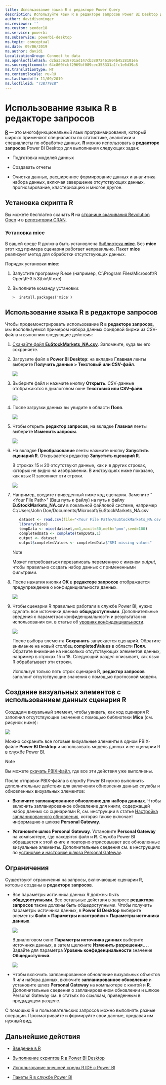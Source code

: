 ```yaml
---
title: Использование языка R в редакторе Power Query
description: Используйте язык R в редакторе запросов Power BI Desktop для расширенной аналитики
author: davidiseminger
ms.reviewer: ''
ms.custom: seodec18
ms.service: powerbi
ms.subservice: powerbi-desktop
ms.topic: conceptual
ms.date: 09/06/2019
ms.author: davidi
LocalizationGroup: Connect to data
ms.openlocfilehash: d2ba33e18701ad147cb38072461804b4528101ea
ms.sourcegitcommit: 64c860fcbf2969bf089cec358331a1fc1e0d39a8
ms.translationtype: HT
ms.contentlocale: ru-RU
ms.lasthandoff: 11/09/2019
ms.locfileid: "73877928"
---
```

# <a name="use-r-in-query-editor"></a>Использование языка R в редакторе запросов

[**R**](https://mran.microsoft.com/documents/what-is-r) — это многофункциональный язык программирования, который широко применяют специалисты по статистике, аналитики и специалисты по обработке данных. **R** можно использовать в **редакторе запросов** Power BI Desktop для выполнения следующих задач:

* Подготовка моделей данных

* Создавать отчеты

* Очистка данных, расширенное формирование данных и аналитика набора данных, включая завершение отсутствующих данных, прогнозирование, кластеризацию и многое другое.  

## <a name="install-r"></a>Установка скрипта R

Вы можете бесплатно скачать **R** на [странице скачивания Revolution Open](https://mran.revolutionanalytics.com/download/) и в [репозитории CRAN](https://cran.r-project.org/bin/windows/base/).

### <a name="install-mice"></a>Установка mice

В вашей среде R должна быть установлена [библиотека **mice**](https://www.rdocumentation.org/packages/mice/versions/3.5.0/topics/mice). Без **mice** этот код примера сценария работает неправильно. Пакет **mice** реализует метод для обработки отсутствующих данных.

Порядок установки **mice**:

1. Запустите программу R.exe (например, C:\Program Files\Microsoft\R Open\R-3.5.3\bin\R.exe)  

2. Выполните команду установки:

   ``` 
   >  install.packages('mice') 
   ```

## <a name="use-r-in-query-editor"></a>Использование языка R в редакторе запросов

Чтобы продемонстрировать использование **R** в **редакторе запросов**, мы воспользуемся примером набора данных фондовой биржи из CSV-файла и выполним следующие действия:

1. [Скачайте файл **EuStockMarkets_NA.csv**](https://download.microsoft.com/download/F/8/A/F8AA9DC9-8545-4AAE-9305-27AD1D01DC03/EuStockMarkets_NA.csv). Запомните, куда вы его сохраняете.

1. Загрузите файл в **Power BI Desktop**: на вкладке **Главная** ленты выберите **Получить данные > Текстовый или CSV-файл**.

   ![](media/desktop-r-in-query-editor/r-in-query-editor_1.png)

1. Выберите файл и нажмите кнопку **Открыть**. CSV-данные отображаются в диалоговом окне **Текстовый или CSV-файл**.

   ![](media/desktop-r-in-query-editor/r-in-query-editor_2.png)

1. После загрузки данных вы увидите в области **Поля**.

   ![](media/desktop-r-in-query-editor/r-in-query-editor_3.png)

1. Чтобы открыть **редактор запросов**, на вкладке **Главная** ленты выберите **Изменить запросы**.

   ![](media/desktop-r-in-query-editor/r-in-query-editor_4.png)

1. На вкладке **Преобразование** ленты нажмите кнопку **Запустить сценарий R**. Открывается редактор **Запустить сценарий R**.  

   В строках 15 и 20 отсутствуют данные, как и в других строках, которых не видно на изображении. В инструкциях ниже показано, как язык R заполняет эти строки.

   ![](media/desktop-r-in-query-editor/r-in-query-editor_5d.png)

1. Например, введите приведенный ниже код сценария. Замените "&lt;Your File Path&gt;" (Ваш путь к файлу) на путь к файлу **EuStockMarkets_NA.csv** в локальной файловой системе, например C:/Users/John Doe/Documents/Microsoft/EuStockMarkets_NA.csv

    ```r
       dataset <- read.csv(file="<Your File Path>/EuStockMarkets_NA.csv", header=TRUE, sep=",")
       library(mice)
       tempData <- mice(dataset,m=1,maxit=50,meth='pmm',seed=100)
       completedData <- complete(tempData,1)
       output <- dataset
       output$completedValues <- completedData$"SMI missing values"
    ```

    > [!NOTE]
    > Может потребоваться перезаписать переменную с именем *output*, чтобы правильно создать набор данных с примененными фильтрами.

7. После нажатия кнопки **ОК** в **редакторе запросов** отображается предупреждение о конфиденциальности данных.

   ![](media/desktop-r-in-query-editor/r-in-query-editor_6.png)
8. Чтобы сценарии R правильно работали в службе Power BI, нужно сделать все источники данных **общедоступными**. Дополнительные сведения о параметрах конфиденциальности и результатах их использования см. в статье об [уровнях конфиденциальности](desktop-privacy-levels.md).

   ![](media/desktop-r-in-query-editor/r-in-query-editor_7.png)

   После выбора элемента **Сохранить** запускается сценарий. Обратите внимание на новый столбец **completedValues** в области **Поля**. Обратите внимание на несколько отсутствующих элементов данных, например в строках 15 и 18. Следующий раздел описывает, как язык R обрабатывает эти строки.

   Используя только пять строк сценария R, **редактор запросов** заполнит отсутствующие значения с помощью прогнозной модели.

## <a name="create-visuals-from-r-script-data"></a>Создание визуальных элементов с использованием данных сценария R

Создадим визуальный элемент, чтобы увидеть, как код сценария R заполнил отсутствующие значения с помощью библиотеки **Mice** (см. рисунок ниже):

![](media/desktop-r-in-query-editor/r-in-query-editor_8a.png)

Можно сохранить все готовые визуальные элементы в одном PBIX-файле **Power BI Desktop** и использовать модель данных и ее сценарии R в службе Power BI.

> [!NOTE]
> Вы можете [скачать PBIX-файл](https://download.microsoft.com/download/F/8/A/F8AA9DC9-8545-4AAE-9305-27AD1D01DC03/Complete%20Values%20with%20R%20in%20PQ.pbix), где все эти действия уже выполнены.

После отправки PBIX-файла в службу Power BI нужно выполнить дополнительные действия для включения обновления данных службы и обновленных визуальных элементов:  

* **Включите запланированное обновление для набора данных**. Чтобы включить запланированное обновление для книги, содержащей набор данных со сценариями R, см. инструкции в статье [Настройка запланированного обновления](refresh-scheduled-refresh.md), которая также включает информацию о шлюзе **Personal Gateway**.

* **Установите шлюз Personal Gateway**. Установите **Personal Gateway** на компьютере, где находятся файл и **R**. Служба Power BI обращается к этой книге и повторно отрисовывает все обновленные визуальные элементы. Дополнительные сведения см. в инструкциях по [установке и настройке шлюза Personal Gateway](service-gateway-personal-mode.md).

## <a name="limitations"></a>Ограничения

Существуют ограничения на запросы, включающие сценарии R, которые созданы в **редакторе запросов**.

* Все параметры источника данных R должны быть **общедоступными**. Все остальные действия в запросе **редактора запросов** также должны быть общедоступными. Чтобы получить параметры источника данных, в **Power BI Desktop** выберите элементы **Файл > Параметры и настройки > Параметры источника данных**.

  ![](media/desktop-r-in-query-editor/r-in-query-editor_9.png)

  В диалоговом окне **Параметры источника данных** выберите источники данных, а затем щелкните **Изменить разрешения...** .  Задайте для параметра **Уровень конфиденциальности** значение **Общедоступный**.

  ![](media/desktop-r-in-query-editor/r-in-query-editor_10.png)    
* Чтобы включить запланированное обновление визуальных объектов R или набора данных, включите **запланированное обновление** и установите шлюз **Personal Gateway** на компьютере с книгой и **R**. Дополнительные сведения о запланированном обновлении и шлюзе Personal Gateway см. в статьях по ссылкам, приведенным в предыдущем разделе.

С помощью R и пользовательских запросов можно выполнять разные операции. Просматривайте и формируйте свои данные, придавая им нужный вид.

## <a name="next-steps"></a>Дальнейшие действия

* [Введение в R](https://mran.microsoft.com/documents/what-is-r) 

* [Выполнение скриптов R в Power BI Desktop](desktop-r-scripts.md) 

* [Использование внешней среды R IDE с Power BI](desktop-r-ide.md) 

* [Пакеты R в службе Power BI](service-r-packages-support.md)
